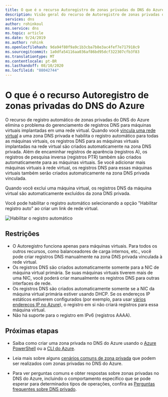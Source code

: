 ```yaml
---
title: O que é o recurso Autoregistro de zonas privadas do DNS do Azure
description: Visão geral do recurso de Autoregistro de zonas privadas do DNS do Azure
services: dns
author: rohinkoul
ms.service: dns
ms.topic: article
ms.date: 9/24/2019
ms.author: rohink
ms.openlocfilehash: 9da94f80f9a9c1b3cba7b8e3ac4fef7e717918c9
ms.sourcegitcommit: 1a0dfa54116aa036af86bd95dcf322307cfb3f83
ms.translationtype: MT
ms.contentlocale: pt-BR
ms.lasthandoff: 08/10/2020
ms.locfileid: "88042744"
---
```

# <a name="what-is-the-autoregistration-feature-of-azure-dns-private-zones"></a>O que é o recurso Autoregistro de zonas privadas do DNS do Azure

O recurso de registro automático de zonas privadas do DNS do Azure elimina o problema do gerenciamento de registros DNS para máquinas virtuais implantadas em uma rede virtual. Quando você [vincula uma rede virtual](./private-dns-virtual-network-links.md) a uma zona DNS privada e habilita o registro automático para todas as máquinas virtuais, os registros DNS para as máquinas virtuais implantadas na rede virtual são criados automaticamente na zona DNS privada. Além de encaminhar registros de aparência (registros A), os registros de pesquisa inversa (registros PTR) também são criados automaticamente para as máquinas virtuais.
Se você adicionar mais máquinas virtuais à rede virtual, os registros DNS para essas máquinas virtuais também serão criados automaticamente na zona DNS privada vinculada.

Quando você exclui uma máquina virtual, os registros DNS da máquina virtual são automaticamente excluídos da zona DNS privada.

Você pode habilitar o registro automático selecionando a opção "Habilitar registro auto" ao criar um link de rede virtual.

![Habilitar o registro automático](./media/privatedns-concepts/enable-autoregistration.png)

## <a name="restrictions"></a>Restrições

* O Autoregistro funciona apenas para máquinas virtuais. Para todos os outros recursos, como balanceadores de carga internos, etc., você pode criar registros DNS manualmente na zona DNS privada vinculada à rede virtual.
* Os registros DNS são criados automaticamente somente para a NIC de máquina virtual primária. Se suas máquinas virtuais tiverem mais de uma NIC, você poderá criar manualmente os registros DNS para outras interfaces de rede.
* Os registros DNS são criados automaticamente somente se a NIC da máquina virtual primária estiver usando DHCP. Se os endereços IP estáticos estiverem configurados (por exemplo, para usar [vários endereços IP no Azure](https://docs.microsoft.com/azure/virtual-network/virtual-network-multiple-ip-addresses-portal#os-config)), o registro em si não criará registros para essa máquina virtual.
* Não há suporte para o registro em IPv6 (registros AAAA).

## <a name="next-steps"></a>Próximas etapas

* Saiba como criar uma zona privada no DNS do Azure usando o [Azure PowerShell](./private-dns-getstarted-powershell.md) ou a [CLI do Azure](./private-dns-getstarted-cli.md).

* Leia mais sobre alguns [cenários comuns de zona privada](./private-dns-scenarios.md) que podem ser realizados com zonas privadas no DNS do Azure.

* Para ver perguntas comuns e obter respostas sobre zonas privadas no DNS do Azure, incluindo o comportamento específico que se pode esperar para determinados tipos de operações, confira as [Perguntas frequentes sobre DNS privado](./dns-faq-private.md).
